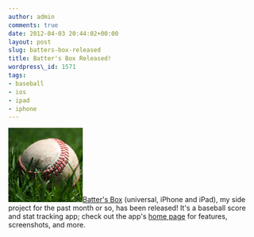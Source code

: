 ```yaml
---
author: admin
comments: true
date: 2012-04-03 20:44:02+00:00
layout: post
slug: batters-box-released
title: Batter's Box Released!
wordpress\_id: 1571
tags:
- baseball
- ios
- ipad
- iphone
---
```


![](/assets/media/2012/03/icon-512-150x150.png)[Batter's Box](http://itunes.apple.com/us/app/batters-box/id510063319?ls=1&mt=8) (universal, iPhone and iPad), my side project for the past month or so, has been released! It's a baseball score and stat tracking app; check out the app's [home page](/batters-box) for features, screenshots, and more.
